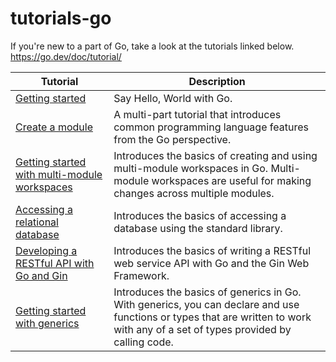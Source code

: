 # tutorials-go

If you're new to a part of Go, take a look at the tutorials linked below.
https://go.dev/doc/tutorial/

| Tutorial | Description |
|----------|-------------|
| [Getting started](01-getting-started/helloworld/helloworld.go) | Say Hello, World with Go. |
| [Create a module](02-create-a-module/hello/hello.go)	| A multi-part tutorial that introduces common programming language features from the Go perspective. |
| [Getting started with multi-module workspaces](03-workspaces/hello/hello.go) |	Introduces the basics of creating and using multi-module workspaces in Go. Multi-module workspaces are useful for making changes across multiple modules. |
| [Accessing a relational database](04-database-access/main.go) |	Introduces the basics of accessing a database using the standard library. |
| [Developing a RESTful API with Go and Gin](05-web-service-gin/main.go)	| Introduces the basics of writing a RESTful web service API with Go and the Gin Web Framework. |
| [Getting started with generics](06-generics/main.go) | Introduces the basics of generics in Go. With generics, you can declare and use functions or types that are written to work with any of a set of types provided by calling code. |
